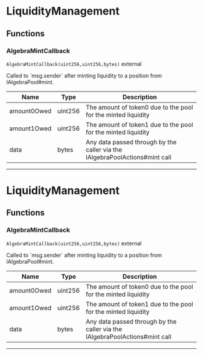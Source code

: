 

# LiquidityManagement




## Functions
### AlgebraMintCallback


`AlgebraMintCallback(uint256,uint256,bytes)`  external

Called to &#x60;msg.sender&#x60; after minting liquidity to a position from IAlgebraPool#mint.



| Name | Type | Description |
| ---- | ---- | ----------- |
| amount0Owed | uint256 | The amount of token0 due to the pool for the minted liquidity |
| amount1Owed | uint256 | The amount of token1 due to the pool for the minted liquidity |
| data | bytes | Any data passed through by the caller via the IAlgebraPoolActions#mint call |




---




# LiquidityManagement




## Functions
### AlgebraMintCallback


`AlgebraMintCallback(uint256,uint256,bytes)`  external

Called to &#x60;msg.sender&#x60; after minting liquidity to a position from IAlgebraPool#mint.



| Name | Type | Description |
| ---- | ---- | ----------- |
| amount0Owed | uint256 | The amount of token0 due to the pool for the minted liquidity |
| amount1Owed | uint256 | The amount of token1 due to the pool for the minted liquidity |
| data | bytes | Any data passed through by the caller via the IAlgebraPoolActions#mint call |




---



